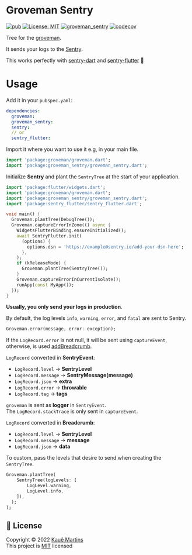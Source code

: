 # Groveman Sentry

[![pub][groveman_sentry_badge]][groveman_sentry_link]
[![License: MIT][license_badge]][license_link]
[![groveman_sentry][workflow_badge]][workflow_link]
[![codecov][codecov_badge]][codecov_link]

Tree for the [groveman][groveman].

It sends your logs to the [Sentry][sentry]. 

This works perfectly with 
[sentry-dart](https://pub.dev/packages/sentry) and
[sentry-flutter](https://pub.dev/packages/sentry_flutter) 🙌

# Usage

Add it in your `pubspec.yaml`:

```yaml
dependencies:    
  groveman:
  groveman_sentry:
  sentry: 
  // or
  sentry_flutter: 
```

Import it where you want to use it e.g, in your main file.

```dart
import 'package:groveman/groveman.dart';
import 'package:groveman_sentry/groveman_sentry.dart';
```

Initialize **Sentry** and plant the `SentryTree` at the start of your application.

```dart
import 'package:flutter/widgets.dart';
import 'package:groveman/groveman.dart';
import 'package:groveman_sentry/groveman_sentry.dart';
import 'package:sentry_flutter/sentry_flutter.dart';

void main() {  
  Groveman.plantTree(DebugTree());
  Groveman.captureErrorInZone(() async {
    WidgetsFlutterBinding.ensureInitialized();
    await SentryFlutter.init(
      (options) {
        options.dsn = 'https://example@sentry.io/add-your-dsn-here';
      },
    );    
    if (kReleaseMode) {
      Groveman.plantTree(SentryTree());
    }
    Groveman.captureErrorInCurrentIsolate();
    runApp(const MyApp());
  });
}
```

**Usually, you only send your logs in production**.

By default, the log levels `info`, `warning`, `error`, and `fatal` are sent to Sentry.
```dart
Groveman.error(message, error: exception);
```

If the `LogRecord.error` is not null, it will be sent using `captureEvent`, otherwise, is used [addBreadcrumb][add_breadcrumb].

`LogRecord` converted in **SentryEvent**:
- `LogRecord.level` -> **SentryLevel**
- `LogRecord.message` -> **SentryMessage(message)**
- `LogRecord.json` -> **extra**
- `LogRecord.error` -> **throwable**
- `LogRecord.tag` -> **tags**

`groveman` is sent as **logger** in `SentryEvent`. </br>
The `LogRecord.stackTrace` is only sent in `captureEvent`.

`LogRecord` converted in **Breadcrumb**:
- `LogRecord.level` -> **SentryLevel**
- `LogRecord.message` -> **message**
- `LogRecord.json` -> **data**

To custom, pass the levels that desire to send when creating the `SentryTree`.

```dart
Groveman.plantTree(
    SentryTree(logLevels: [
        LogLevel.warning,
        LogLevel.info,
    ]),
  );
);
```

## 📝 License

Copyright © 2022 [Kauê Martins](github) </br>
This project is [MIT](license_link) licensed

[groveman_sentry_badge]: https://img.shields.io/pub/v/groveman_sentry.svg
[groveman_sentry_link]: https://pub.dev/packages/groveman_sentry
[license_badge]: https://img.shields.io/badge/license-MIT-blue.svg
[license_link]: https://opensource.org/licenses/MIT
[codecov_badge]: https://codecov.io/gh/kmartins/groveman/branch/main/graph/badge.svg?flag=groveman_sentry
[codecov_link]: https://codecov.io/gh/kmartins/groveman
[workflow_badge]: https://github.com/kmartins/groveman/actions/workflows/groveman_sentry.yaml/badge.svg
[workflow_link]: https://github.com/kmartins/groveman/actions/workflows/groveman_sentry.yaml
[groveman]: https://pub.dev/packages/groveman
[sentry]: https://sentry.io
[sentry_dart]: https://pub.dev/packages/sentry
[sentry_flutter]: https://pub.dev/packages/sentry_flutter
[add_breadcrumb]: https://docs.sentry.io/platforms/flutter/enriching-events/breadcrumbs/
[github]: https://github.com/kmartins
